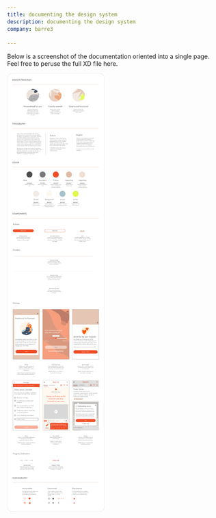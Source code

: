 ```yaml
---
title: documenting the design system
description: documenting the design system
company: barre3

---
```


Below is a screenshot of the documentation oriented into a single page. Feel free to peruse the full XD file here.

![image](./Onepage.jpg)
